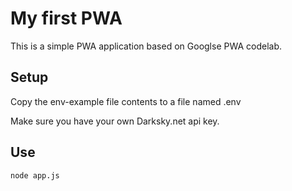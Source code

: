 # My first PWA

This is a simple PWA application based on Googlse PWA codelab.

## Setup
Copy the env-example file contents to a file named .env

Make sure you have your own Darksky.net api key.

## Use
```
node app.js
```
